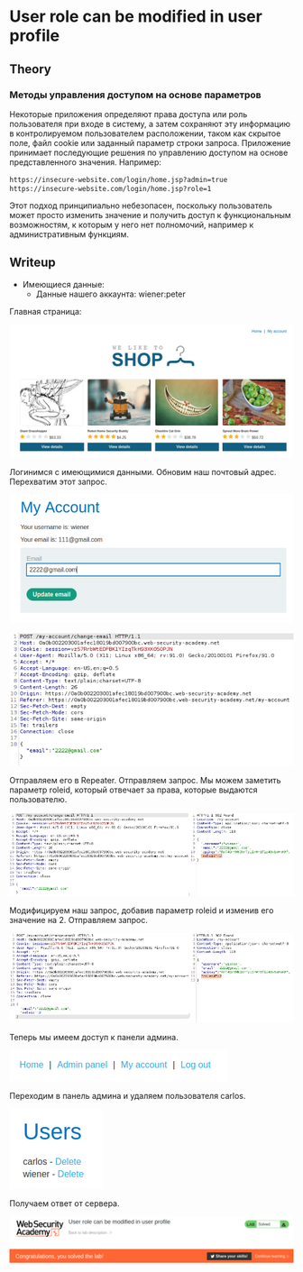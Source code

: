 # User role can be modified in user profile

## Theory

<h3>Методы управления доступом на основе параметров</h3>

Некоторые приложения определяют права доступа или роль пользователя при входе в систему, а затем сохраняют эту информацию в контролируемом пользователем расположении, таком как скрытое поле, файл cookie или заданный параметр строки запроса. Приложение принимает последующие решения по управлению доступом на основе представленного значения. Например:
```
https://insecure-website.com/login/home.jsp?admin=true
https://insecure-website.com/login/home.jsp?role=1
```

Этот подход принципиально небезопасен, поскольку пользователь может просто изменить значение и получить доступ к функциональным возможностям, к которым у него нет полномочий, например к административным функциям.

## Writeup

* Имеющиеся данные: 
    * Данные нашего аккаунта: wiener:peter

Главная страница:

![](https://github.com/fobblified/Writeups/blob/main/Portswigger/Access_control/User_role_can_be_modified_in_user_profile/assets/1.png)

Логинимся с имеющимися данными. Обновим наш почтовый адрес. Перехватим этот запрос.

![](https://github.com/fobblified/Writeups/blob/main/Portswigger/Access_control/User_role_can_be_modified_in_user_profile/assets/2.png)

![](https://github.com/fobblified/Writeups/blob/main/Portswigger/Access_control/User_role_can_be_modified_in_user_profile/assets/3.png)

Отправляем его в Repeater. Отправляем запрос. Мы можем заметить параметр roleid, который отвечает за права, которые выдаются пользователю.

![](https://github.com/fobblified/Writeups/blob/main/Portswigger/Access_control/User_role_can_be_modified_in_user_profile/assets/4.png)

Модифицируем наш запрос, добавив параметр roleid и изменив его значение на 2. Отправляем запрос.

![](https://github.com/fobblified/Writeups/blob/main/Portswigger/Access_control/User_role_can_be_modified_in_user_profile/assets/5.png)

Теперь мы имеем доступ к панели админа.

![](https://github.com/fobblified/Writeups/blob/main/Portswigger/Access_control/User_role_can_be_modified_in_user_profile/assets/6.png)

Переходим в панель админа и удаляем пользователя carlos.

![](https://github.com/fobblified/Writeups/blob/main/Portswigger/Access_control/User_role_can_be_modified_in_user_profile/assets/7.png)

Получаем ответ от сервера.

![](https://github.com/fobblified/Writeups/blob/main/Portswigger/Access_control/User_role_can_be_modified_in_user_profile/assets/8.png)
